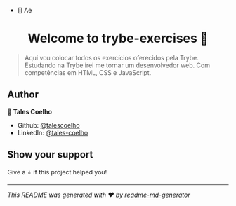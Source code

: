 - [] Ae
<h1 align="center">Welcome to trybe-exercises 👋</h1>
<p>
</p>

> Aqui vou colocar todos os exercícios oferecidos pela Trybe. Estudando na Trybe irei me tornar um desenvolvedor web. Com competências em HTML, CSS e JavaScript.

## Author

👤 **Tales Coelho**

* Github: [@talescoelho](https://github.com/talescoelho)
* LinkedIn: [@tales-coelho](https://linkedin.com/in/tales-coelho)

## Show your support

Give a ⭐️ if this project helped you!

***
_This README was generated with ❤️ by [readme-md-generator](https://github.com/kefranabg/readme-md-generator)_
